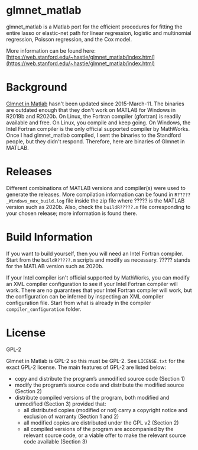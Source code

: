 # glmnet_matlab
glmnet_matlab is a Matlab port for the efficient procedures for fitting the entire lasso or elastic-net path for linear regression, logistic and multinomial regression, Poisson regression, and the Cox model. 

More information can be found here:
[https://web.stanford.edu/~hastie/glmnet_matlab/index.html](https://web.stanford.edu/~hastie/glmnet_matlab/index.html)

# Background
[Glmnet in Matlab](https://web.stanford.edu/~hastie/glmnet_matlab/index.html) hasn't been updated since 2015-March-11. The binaries are outdated enough that they don't work on MATLAB for Windows in R2019b and R2020b. On Linux, the Fortran compiler (gfortran) is readily available and free. On Linux, you compile and keep going. On Windows, the Intel Fortran compiler is the only official supported compiler by MathWorks. Once I had glmnet_matlab compiled, I sent the binaries to the Standford people, but they didn't respond. Therefore, here are binaries of Glmnet in MATLAB.

# Releases
Different combinations of MATLAB versions and compiler(s) were used to generate the releases. More compilation information can be found in `R?????_Windows_mex_build.log` file inside the zip file where ????? is the MATLAB version such as 2020b. Also, check the `buildR?????.m` file corresponding to your chosen release; more information is found there.

# Build Information
If you want to build yourself, then you will need an Intel Fortran compiler. Start from the `buildR?????.m` scripts and modify as necessary. ????? stands for the MATLAB version such as 2020b.

If your Intel compiler isn't official supported by MathWorks, you can modify an XML compiler configuration to see if your Intel Fortran compiler will work. There are no guarantees that your Intel Fortran compiler will work, but the configuration can be inferred by inspecting an XML compiler configuration file. Start from what is already in the compiler `compiler_configuration` folder. 

# License
GPL-2

Glmnet in Matlab is GPL-2 so this must be GPL-2. See `LICENSE.txt` for the exact GPL-2 license. The main features of GPL-2 are listed below:
- copy and distribute the program’s unmodified source code (Section 1)
- modify the program’s source code and distribute the modified source (Section 2)
- distribute compiled versions of the program, both modified and unmodified (Section 3) provided that:
    - all distributed copies (modified or not) carry a copyright notice and exclusion of warranty (Section 1 and 2)
    - all modified copies are distributed under the GPL v2 (Section 2)
    - all compiled versions of the program are accompanied by the relevant source code, or a viable offer to make the relevant source code available (Section 3)
